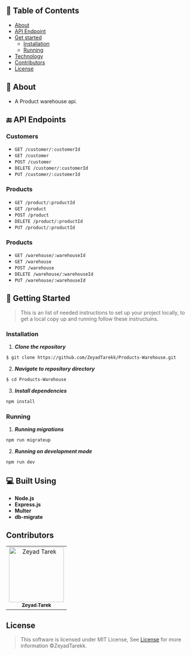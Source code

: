 ## 📝 Table of Contents

- [About](#about)
- [API Endpoint](#endpoint)
- [Get started](#get-started)
  - [Installation](#Install)
  - [Running](#running)
- [Technology](#tech)
- [Contributors](#Contributors)
- [License](#license)

## 📙 About <a name = "about"></a>

- A Product warehouse api.

## 🔚 API Endpoints <a name = "endpoint"></a>

### Customers

- ```GET /customer/:customerId ```
- ```GET /customer ```
- ```POST /customer ```
- ```DELETE /customer/:customerId ```
- ```PUT /customer/:customerId ```
### Products

- ```GET /product/:productId ```
- ```GET /product ```
- ```POST /product ```
- ```DELETE /product/:productId ```
- ```PUT /product/:productId ```
### Products

- ```GET /warehouse/:warehouseId ```
- ```GET /warehouse ```
- ```POST /warehouse ```
- ```DELETE /warehouse/:warehouseId ```
- ```PUT /warehouse/:warehouseId ```

## 🏁 Getting Started <a name = "get-started"></a>

> This is an list of needed instructions to set up your project locally, to get a local copy up and running follow these
> instructuins.

### Installation <a name = "Install"></a>

1. **_Clone the repository_**

```sh
$ git clone https://github.com/ZeyadTarekk/Products-Warehouse.git
```

2. **_Navigate to repository directory_**

```sh
$ cd Products-Warehouse
```

3. **_Install dependencies_**

```sh
npm install
```

### Running <a name = "running"></a>

1. **_Running migrations_**

```sh
npm run migrateup
```

2. **_Running on development mode_**

```sh
npm run dev
```


## 💻 Built Using <a name = "tech"></a>

- **Node.js**
- **Express.js**
- **Multer**
- **db-migrate**


## Contributors <a name = "Contributors"></a>

<table>
  <tr>
    <td align="center">
    <a href="https://github.com/ZeyadTarekk" target="_black">
    <img src="https://avatars.githubusercontent.com/u/76125650?v=4" width="150px;" alt="Zeyad Tarek"/>
    <br />
    <sub><b>Zeyad Tarek</b></sub></a>

  </td>
  </tr>
 </table>

## License <a name = "license"></a>

> This software is licensed under MIT License, See [License](https://github.com/ZeyadTarekk/Products-Warehouse/blob/main/LICENSE) for more information ©ZeyadTarekk.